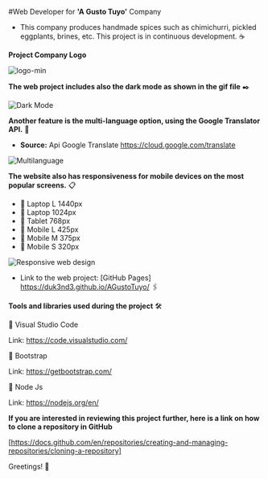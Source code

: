 #Web Developer for **'A Gusto Tuyo'** Company 


- This company produces handmade spices such as chimichurri, pickled eggplants, brines, etc. This project is in continuous development. ☕

**Project Company Logo**

![logo-min](https://user-images.githubusercontent.com/87254745/133169798-fe7ae8ec-3c70-465c-961a-231b5d86b9f5.jpg)


**The web project includes also the dark mode as shown in the gif file** ✒️


![Dark Mode](https://user-images.githubusercontent.com/87254745/133006521-44554307-e34c-4da4-b08e-1daf66e15fff.gif)


**Another feature is the multi-language option, using the Google Translator API.** 🚀

- **Source:** Api Google Translate https://cloud.google.com/translate

![Multilanguage](https://user-images.githubusercontent.com/87254745/133006620-5017521d-0b0a-49ac-98a1-c1ad00804d85.gif)


**The website also has responsiveness for mobile devices on the most popular screens.** 📋

- 📌 Laptop L 1440px
- 📌 Laptop 1024px
- 📌 Tablet 768px
- 📌 Mobile L 425px
- 📌 Mobile M 375px
- 📌 Mobile S 320px


![Responsive web design](https://user-images.githubusercontent.com/87254745/133006758-46dab97d-9ece-4662-ac48-6026af607064.gif)


- Link to the web project: [GitHub Pages] https://duk3nd3.github.io/AGustoTuyo/ 🖇️


**Tools and libraries used during the project** 🛠️


🔩 Visual Studio Code 
  
  Link: https://code.visualstudio.com/
  
🔩 Bootstrap 

  Link: https://getbootstrap.com/
 
 🔩 Node Js  

  Link: https://nodejs.org/en/
  
  
 **If you are interested in reviewing this project further, here is a link on how to clone a repository in GitHub**
 
 
 [https://docs.github.com/en/repositories/creating-and-managing-repositories/cloning-a-repository]
 
 
  
Greetings! 🎁
